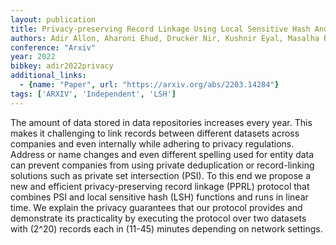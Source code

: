 ```yaml
---
layout: publication
title: Privacy-preserving Record Linkage Using Local Sensitive Hash And Private Set Intersection
authors: Adir Allon, Aharoni Ehud, Drucker Nir, Kushnir Eyal, Masalha Ramy, Mirkin Michael, Soceanu Omri
conference: "Arxiv"
year: 2022
bibkey: adir2022privacy
additional_links:
  - {name: "Paper", url: "https://arxiv.org/abs/2203.14284"}
tags: ['ARXIV', 'Independent', 'LSH']
---
```

The amount of data stored in data repositories increases every year. This makes it challenging to link records between different datasets across companies and even internally while adhering to privacy regulations. Address or name changes and even different spelling used for entity data can prevent companies from using private deduplication or record-linking solutions such as private set intersection (PSI). To this end we propose a new and efficient privacy-preserving record linkage (PPRL) protocol that combines PSI and local sensitive hash (LSH) functions and runs in linear time. We explain the privacy guarantees that our protocol provides and demonstrate its practicality by executing the protocol over two datasets with (2^20) records each in (11-45) minutes depending on network settings.
